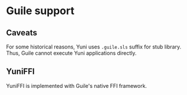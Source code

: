 Guile support
=============

Caveats
-------

For some historical reasons, Yuni uses `.guile.sls` suffix for stub library. Thus, Guile cannot execute Yuni applications directly.

YuniFFI
-------

YuniFFI is implemented with Guile's native FFI framework.
